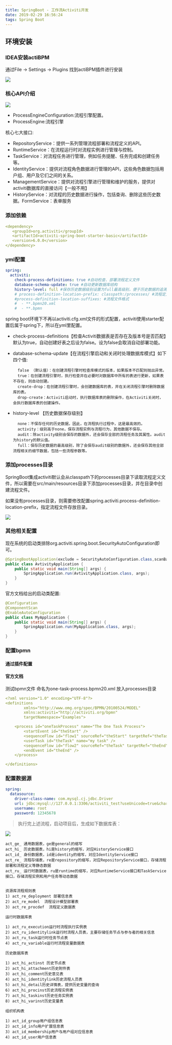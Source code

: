 ```yaml
---
title: SpringBoot - 工作流Activiti开发
date: 2019-02-29 16:56:24
tags: Spring Boot
---
```


## 环境安装

### IDEA安装actiBPM

通过File -> Settings -> Plugins 找到actiBPM插件进行安装

![](https://yqfile.alicdn.com/bb42a978a7f54ac07f29e42d2fc0d0ae42e227f2.jpeg)

### 核心API介绍

![](https://yqfile.alicdn.com/f215baa9207503132d919366fe4d0425891a2d64.png)

- ProcessEngineConfiguration:流程引擎配置。
- ProcessEngine:流程引擎

核心七大接口:

- RepositoryService：提供一系列管理流程部署和流程定义的API。
- RuntimeService：在流程运行时对流程实例进行管理与控制。
- TaskService：对流程任务进行管理，例如任务提醒、任务完成和创建任务等。
- IdentityService：提供对流程角色数据进行管理的API，这些角色数据包括用户组、用户及它们之间的关系。
- ManagementService：提供对流程引擎进行管理和维护的服务，提供对activiti数据库的直接访问【一般不用】
- HistoryService：对流程的历史数据进行操作，包括查询、删除这些历史数据。FormService：表单服务

### 添加依赖

```yaml
<dependency>
   <groupId>org.activiti</groupId>
   <artifactId>activiti-spring-boot-starter-basic</artifactId>
   <version>6.0.0</version>
</dependency>
```

### yml配置

```yaml
spring:
  activiti:
    check-process-definitions: true #自动检查、部署流程定义文件
    database-schema-update: true #自动更新数据库结构
    history-level: full #保存历史数据级别设置为full最高级别，便于历史数据的追溯
    # process-definition-location-prefix: classpath:/processes/ #流程定义文件存放目录
    #process-definition-location-suffixes: #流程文件格式
    #  - **.bpmn20.xml
    #  - **.bpmn
```

spring boot环境下不再以activiti.cfg.xml文件的形式配置，activiti使用starter配置后属于spring下，所以在yml里配置。

- check-process-definitions【检查Activiti数据表是否存在及版本号是否匹配】默认为true，自动创建好表之后设为false。设为false会取消自动部署功能。
- database-schema-update【在流程引擎启动和关闭时处理数据库模式】如下四个值:

        false （默认值）：在创建流程引擎时检查库模式的版本，如果版本不匹配则抛出异常。
        true：在创建流程引擎时，执行检查并在必要时对数据库中所有的表进行更新，如果表不存在，则自动创建。
        create-drop：在创建流程引擎时，会创建数据库的表，并在关闭流程引擎时删除数据库的表。
        drop-create：Activiti启动时，执行数据库表的删除操作，在Activiti关闭时，会执行数据库表的创建操作。
- history-level 【历史数据保存级别】

        none：不保存任何的历史数据，因此，在流程执行过程中，这是最高效的。
        activity：级别高于none，保存流程实例与流程行为，其他数据不保存。
        audit：除activity级别会保存的数据外，还会保存全部的流程任务及其属性。audit为history的默认值。
        full：保存历史数据的最高级别，除了会保存audit级别的数据外，还会保存其他全部流程相关的细节数据，包括一些流程参数等。

### 添加processes目录

SpringBoot集成activiti默认会从classpath下的processes目录下读取流程定义文件，所以需要在src/main/resources目录下添加processes目录，并在目录中创建流程文件。

如果没有processes目录，则需要修改配置spring.activiti.process-definition-location-prefix，指定流程文件存放目录。

![](https://yqfile.alicdn.com/025642a5d1c35cfbc57d57e4c1afcc96eec374eb.jpeg)

### 其他相关配置

现在系统的启动类排除org.activiti.spring.boot.SecurityAutoConfiguration即可。

```java
@SpringBootApplication(exclude = SecurityAutoConfiguration.class,scanBasePackages="com.poly")
public class AvtivityApplication {
    public static void main(String[] args) {
        SpringApplication.run(AvtivityApplication.class, args);
    }
}
```

官方文档给出的启动类配置:

```java
@Configuration
@ComponentScan
@EnableAutoConfiguration
public class MyApplication {
    public static void main(String[] args) {
        SpringApplication.run(MyApplication.class, args);
    }
}
```

### 配置bpmn

#### 通过插件配置

#### 官方文档

测试bpmn文件 命名为one-task-process.bpmn20.xml 放入processes目录
```yaml
<?xml version="1.0" encoding="UTF-8"?>
<definitions
        xmlns="http://www.omg.org/spec/BPMN/20100524/MODEL"
        xmlns:activiti="http://activiti.org/bpmn"
        targetNamespace="Examples">

    <process id="oneTaskProcess" name="The One Task Process">
        <startEvent id="theStart" />
        <sequenceFlow id="flow1" sourceRef="theStart" targetRef="theTask" />
        <userTask id="theTask" name="my task" />
        <sequenceFlow id="flow2" sourceRef="theTask" targetRef="theEnd" />
        <endEvent id="theEnd" />
    </process>

</definitions>
```
### 配置数据源

```yaml
spring:
  datasource:
    driver-class-name: com.mysql.cj.jdbc.Driver
    url: jdbc:mysql://127.0.0.1:3306/activiti_test?useUnicode=true&characterEncoding=UTF-8&serverTimezone=UTC
    username: root
    password: 12345678
```

> 执行完上述流程，启动项目后，生成如下数据库表：

![](https://yqfile.alicdn.com/da431769b049f6094382689dd5bf229e40cc7666.jpeg)

    act_ge_ 通用数据表，ge是general的缩写
    act_hi_ 历史数据表，hi是history的缩写，对应HistoryService接口
    act_id_ 身份数据表，id是identity的缩写，对应IdentityService接口
    act_re_ 流程存储表，re是repository的缩写，对应RepositoryService接口，存储流程部署和流程定义等静态数据
    act_ru_ 运行时数据表，ru是runtime的缩写，对应RuntimeService接口和TaskService接口，存储流程实例和用户任务等动态数据


    资源库流程规则表
    1) act_re_deployment 部署信息表
    2) act_re_model  流程设计模型部署表
    3) act_re_procdef  流程定义数据表
    
    运行时数据库表
    
    1) act_ru_execution运行时流程执行实例表
    2) act_ru_identitylink运行时流程人员表，主要存储任务节点与参与者的相关信息
    3) act_ru_task运行时任务节点表
    4) act_ru_variable运行时流程变量数据表
    
    历史数据库表
    
    1) act_hi_actinst 历史节点表
    2) act_hi_attachment历史附件表
    3) act_hi_comment历史意见表
    4) act_hi_identitylink历史流程人员表
    5) act_hi_detail历史详情表，提供历史变量的查询
    6) act_hi_procinst历史流程实例表
    7) act_hi_taskinst历史任务实例表
    8) act_hi_varinst历史变量表
    
    组织机构表
    
    1) act_id_group用户组信息表
    2) act_id_info用户扩展信息表
    3) act_id_membership用户与用户组对应信息表
    4) act_id_user用户信息表